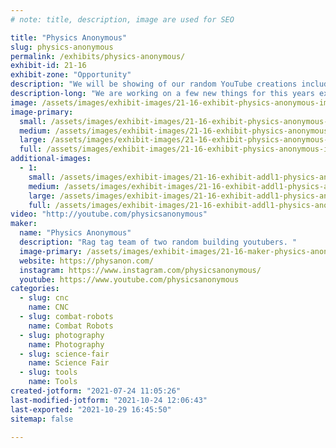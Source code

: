 ```yaml
---
# note: title, description, image are used for SEO

title: "Physics Anonymous"
slug: physics-anonymous
permalink: /exhibits/physics-anonymous/
exhibit-id: 21-16
exhibit-zone: "Opportunity"
description: "We will be showing of our random YouTube creations including our updated cloud chamber design."
description-long: "We are working on a few new things for this years exhibit, including our entry into the RoboRuckus Competition. Come check us out."
image: /assets/images/exhibit-images/21-16-exhibit-physics-anonymous-img-20191110-130420-large.jpg
image-primary: 
  small: /assets/images/exhibit-images/21-16-exhibit-physics-anonymous-img-20191110-130420-small.jpg
  medium: /assets/images/exhibit-images/21-16-exhibit-physics-anonymous-img-20191110-130420-medium.jpg
  large: /assets/images/exhibit-images/21-16-exhibit-physics-anonymous-img-20191110-130420-large.jpg
  full: /assets/images/exhibit-images/21-16-exhibit-physics-anonymous-img-20191110-130420-full.jpg
additional-images: 
  - 1:
    small: /assets/images/exhibit-images/21-16-exhibit-addl1-physics-anonymous-img-20191110-161413-small.jpg
    medium: /assets/images/exhibit-images/21-16-exhibit-addl1-physics-anonymous-img-20191110-161413-medium.jpg
    large: /assets/images/exhibit-images/21-16-exhibit-addl1-physics-anonymous-img-20191110-161413-large.jpg
    full: /assets/images/exhibit-images/21-16-exhibit-addl1-physics-anonymous-img-20191110-161413-full.jpg
video: "http://youtube.com/physicsanonymous"
maker: 
  name: "Physics Anonymous"
  description: "Rag tag team of two random building youtubers. "
  image-primary: /assets/images/exhibit-images/21-16-maker-physics-anonymous-screenshot-20180322-162059-01-medium.png
  website: https://physanon.com/
  instagram: https://www.instagram.com/physicsanonymous/
  youtube: https://www.youtube.com/physicsanonymous
categories: 
  - slug: cnc
    name: CNC
  - slug: combat-robots
    name: Combat Robots
  - slug: photography
    name: Photography
  - slug: science-fair
    name: Science Fair
  - slug: tools
    name: Tools
created-jotform: "2021-07-24 11:05:26"
last-modified-jotform: "2021-10-24 12:06:43"
last-exported: "2021-10-29 16:45:50"
sitemap: false

---
```

